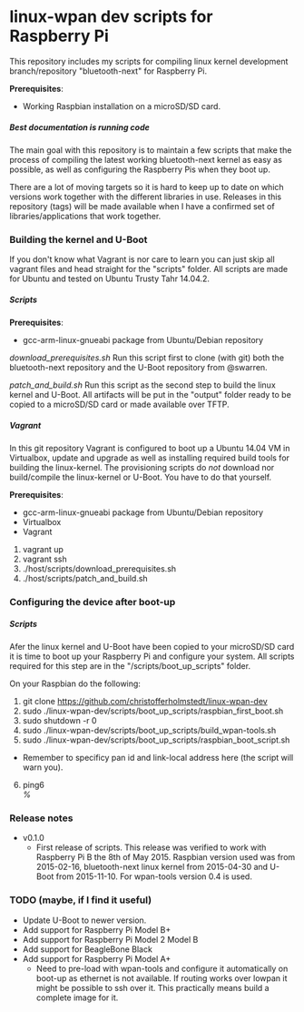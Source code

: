 linux-wpan dev scripts for Raspberry Pi
=======================================
This repository includes my scripts for compiling linux kernel development
branch/repository "bluetooth-next" for Raspberry Pi.

**Prerequisites**:
* Working Raspbian installation on a microSD/SD card.

##### Best documentation is running code
The main goal with this repository is to maintain a few scripts that make the
process of compiling the latest working bluetooth-next kernel as easy as
possible, as well as configuring the Raspberry Pis when they boot up.

There are a lot of moving targets so it is hard to keep up to date on which
versions work together with the different libraries in use. Releases in this
repository (tags) will be made available when I have a confirmed set of
libraries/applications that work together.

### Building the kernel and U-Boot
If you don't know what Vagrant is nor care to learn you can just skip all
vagrant files and head straight for the "scripts" folder. All scripts are made
for Ubuntu and tested on Ubuntu Trusty Tahr 14.04.2.

##### Scripts
**Prerequisites**:
* gcc-arm-linux-gnueabi package from Ubuntu/Debian repository

*download_prerequisites.sh*
Run this script first to clone (with git) both the bluetooth-next repository
and the U-Boot repository from @swarren.

*patch_and_build.sh*
Run this script as the second step to build the
linux kernel and U-Boot. All artifacts will be put in the "output" folder ready
to be copied to a microSD/SD card or made available over TFTP.

##### Vagrant
In this git repository Vagrant is configured to boot up a Ubuntu 14.04 VM in
Virtualbox, update and upgrade as well as installing required build tools for
building the linux-kernel. The provisioning scripts do _not_ download nor
build/compile the linux-kernel or U-Boot. You have to do that yourself.

**Prerequisites**:
- gcc-arm-linux-gnueabi package from Ubuntu/Debian repository
- Virtualbox
- Vagrant

1. vagrant up
2. vagrant ssh
3. ./host/scripts/download_prerequisites.sh
4. ./host/scripts/patch_and_build.sh

### Configuring the device after boot-up
##### Scripts
Afer the linux kernel and U-Boot have been copied to your microSD/SD card it is
time to boot up your Raspberry Pi and configure your system. All scripts
required for this step are in the "/scripts/boot_up_scripts" folder.

On your Raspbian do the following:

1. git clone https://github.com/christofferholmstedt/linux-wpan-dev
2. sudo ./linux-wpan-dev/scripts/boot_up_scripts/raspbian_first_boot.sh
3. sudo shutdown -r 0
4. sudo ./linux-wpan-dev/scripts/boot_up_scripts/build_wpan-tools.sh
5. sudo ./linux-wpan-dev/scripts/boot_up_scripts/raspbian_boot_script.sh
  * Remember to specificy pan id and link-local address here (the script will warn you).
6. ping6 <address>%<lowpan0>

### Release notes
* v0.1.0
  * First release of scripts. This release was verified to work with
    Raspberry Pi B the 8th of May 2015. Raspbian version used was from
    2015-02-16, bluetooth-next linux kernel from 2015-04-30
    and U-Boot from 2015-11-10. For wpan-tools version 0.4 is used.

### TODO (maybe, if I find it useful)
* Update U-Boot to newer version.
* Add support for Raspberry Pi Model B+
* Add support for Raspberry Pi Model 2 Model B
* Add support for BeagleBone Black
* Add support for Raspberry Pi Model A+
  * Need to pre-load with wpan-tools and configure it automatically on
  boot-up as ethernet is not available. If routing works over lowpan it
  might be possible to ssh over it. This practically means build a
  complete image for it.
